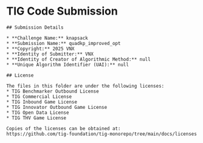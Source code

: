 # TIG Code Submission

    ## Submission Details

    * **Challenge Name:** knapsack
    * **Submission Name:** quadkp_improved_opt
    * **Copyright:** 2025 VNX
    * **Identity of Submitter:** VNX
    * **Identity of Creator of Algorithmic Method:** null
    * **Unique Algorithm Identifier (UAI):** null

    ## License

    The files in this folder are under the following licenses:
    * TIG Benchmarker Outbound License
    * TIG Commercial License
    * TIG Inbound Game License
    * TIG Innovator Outbound Game License
    * TIG Open Data License
    * TIG THV Game License

    Copies of the licenses can be obtained at:  
    https://github.com/tig-foundation/tig-monorepo/tree/main/docs/licenses